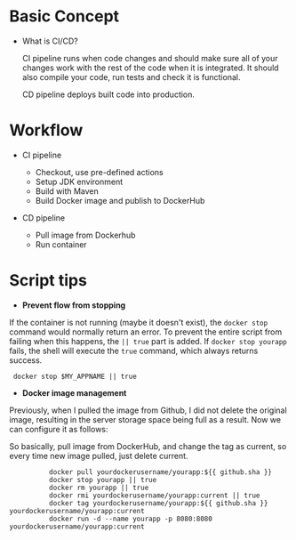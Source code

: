 # Basic Concept

* What is CI/CD?

  CI pipeline runs when code changes and should make sure all of your changes work with the rest of the code when it is integrated. It should also compile your code, run tests and check it is functional. 

  CD pipeline deploys built code into production.





# Workflow

* CI pipeline
  * Checkout, use pre-defined actions
  * Setup JDK environment
  * Build with Maven 
  * Build Docker image and publish to DockerHub

* CD pipeline

  * Pull image from Dockerhub
  * Run container

  





# Script tips

* **Prevent flow from stopping**

If the container is not running (maybe it doesn't exist), the `docker stop` command would normally return an error. To prevent the entire script from failing when this happens, the `|| true` part is added. If `docker stop yourapp` fails, the shell will execute the `true` command, which always returns success.

```
 docker stop $MY_APPNAME || true
```



* **Docker image management** 

Previously, when I pulled the image from Github, I did not delete the original image, resulting in the server storage space being full as a result. Now we can configure it as follows:

So basically, pull image from DockerHub, and change the tag as current, so every time new image pulled, just delete current.

```
          docker pull yourdockerusername/yourapp:${{ github.sha }}
          docker stop yourapp || true
          docker rm yourapp || true
          docker rmi yourdockerusername/yourapp:current || true
          docker tag yourdockerusername/yourapp:${{ github.sha }} yourdockerusername/yourapp:current
          docker run -d --name yourapp -p 8080:8080 yourdockerusername/yourapp:current
```



